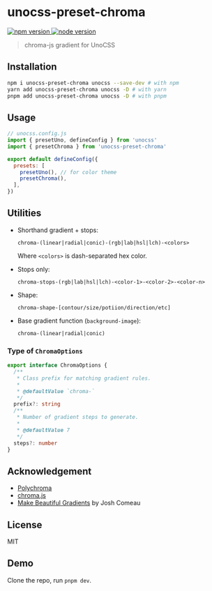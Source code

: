 # unocss-preset-chroma

<p>
  <a href="https://npmjs.com/package/unocss-preset-chroma" target="_blank" rel="noopener noreferrer">
    <img src="https://img.shields.io/npm/v/unocss-preset-chroma" alt="npm version">
  </a>
  <a href="https://nodejs.org/en/about/releases/" target="_blank" rel="noopener noreferrer">
    <img src="https://img.shields.io/node/v/unocss-preset-chroma" alt="node version">
  </a>
</p>

> chroma-js gradient for UnoCSS

## Installation

```sh
npm i unocss-preset-chroma unocss --save-dev # with npm
yarn add unocss-preset-chroma unocss -D # with yarn
pnpm add unocss-preset-chroma unocss -D # with pnpm
```

## Usage

```js
// unocss.config.js
import { presetUno, defineConfig } from 'unocss'
import { presetChroma } from 'unocss-preset-chroma'

export default defineConfig({
  presets: [
    presetUno(), // for color theme
    presetChroma(),
  ],
})
```

## Utilities

- Shorthand gradient + stops:

  `chroma-(linear|radial|conic)-(rgb|lab|hsl|lch)-<colors>`

  Where `<colors>` is dash-separated hex color.

- Stops only:

  `chroma-stops-(rgb|lab|hsl|lch)-<color-1>-<color-2>-<color-n>`

- Shape:

  `chroma-shape-[contour/size/potiion/direction/etc]`

- Base gradient function (`background-image`):

  `chroma-(linear|radial|conic)`

### Type of `ChromaOptions`

```ts
export interface ChromaOptions {
  /**
   * Class prefix for matching gradient rules.
   *
   * @defaultValue `chroma-`
   */
  prefix?: string
  /**
   * Number of gradient steps to generate.
   *
   * @defaultValue 7
   */
  steps?: number
}
```

## Acknowledgement

- [Polychroma](https://polychroma.app/)
- [chroma.js](https://vis4.net/chromajs/)
- [Make Beautiful Gradients](https://www.joshwcomeau.com/css/make-beautiful-gradients/) by Josh Comeau

## License

MIT

## Demo

Clone the repo, run `pnpm dev`.
